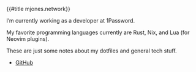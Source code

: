 {{#title mjones.network}}

I’m currently working as a developer at 1Password.

My favorite programming languages currently are Rust, Nix, and Lua (for Neovim plugins).

These are just some notes about my dotfiles and general tech stuff.

- <i class="fa fa-github"></i> [GitHub](https://github.com/mrjones2014)
